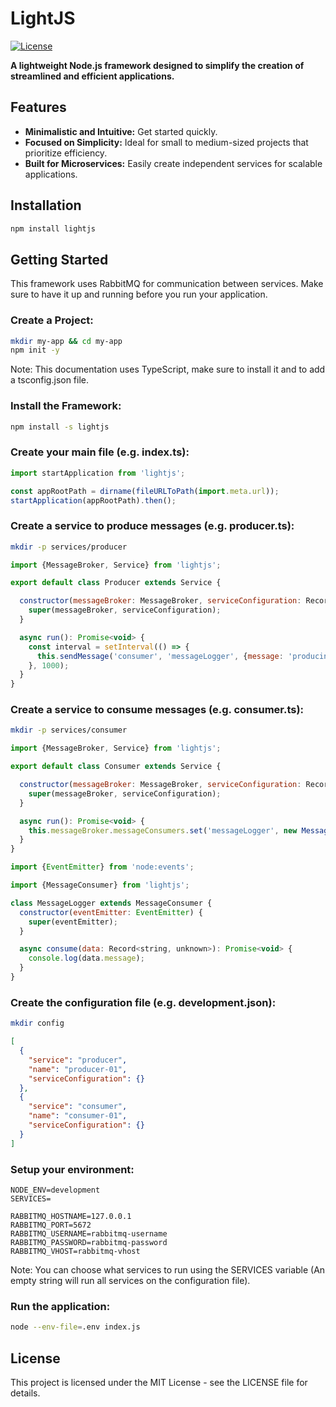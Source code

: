 # LightJS

[![License](https://img.shields.io/badge/License-MIT-blue.svg)](LICENSE)

**A lightweight Node.js framework designed to simplify the creation of streamlined and efficient applications.**

## Features

* **Minimalistic and Intuitive:** Get started quickly.
* **Focused on Simplicity:** Ideal for small to medium-sized projects that prioritize efficiency.
* **Built for Microservices:** Easily create independent services for scalable applications.

## Installation

```bash
npm install lightjs
```

## Getting Started
This framework uses RabbitMQ for communication between services. Make sure to have it up and running before you run your application.

### Create a Project:
```bash
mkdir my-app && cd my-app
npm init -y
```
Note: This documentation uses TypeScript, make sure to install it and to add a tsconfig.json file.

### Install the Framework:
```bash
npm install -s lightjs
```

### Create your main file (e.g. index.ts):
```javascript
import startApplication from 'lightjs';

const appRootPath = dirname(fileURLToPath(import.meta.url));
startApplication(appRootPath).then();
```

### Create a service to produce messages (e.g. producer.ts):
```bash
mkdir -p services/producer
```

```javascript
import {MessageBroker, Service} from 'lightjs';

export default class Producer extends Service {

  constructor(messageBroker: MessageBroker, serviceConfiguration: Record<string, unknown>) {
    super(messageBroker, serviceConfiguration);
  }

  async run(): Promise<void> {
    const interval = setInterval(() => {
      this.sendMessage('consumer', 'messageLogger', {message: 'producing...'});
    }, 1000);
  }
}
```

### Create a service to consume messages (e.g. consumer.ts):
```bash
mkdir -p services/consumer
```

```javascript
import {MessageBroker, Service} from 'lightjs';

export default class Consumer extends Service {

  constructor(messageBroker: MessageBroker, serviceConfiguration: Record<string, unknown>) {
    super(messageBroker, serviceConfiguration);
  }

  async run(): Promise<void> {
    this.messageBroker.messageConsumers.set('messageLogger', new MessageLogger(this.messageBroker.eventEmitter));
  }
}
```

```javascript
import {EventEmitter} from 'node:events';

import {MessageConsumer} from 'lightjs';

class MessageLogger extends MessageConsumer {
  constructor(eventEmitter: EventEmitter) {
    super(eventEmitter);
  }

  async consume(data: Record<string, unknown>): Promise<void> {
    console.log(data.message);
  }
}
```

### Create the configuration file (e.g. development.json):
```bash
mkdir config
```

```json
[
  {
    "service": "producer",
    "name": "producer-01",
    "serviceConfiguration": {}
  },
  {
    "service": "consumer",
    "name": "consumer-01",
    "serviceConfiguration": {}
  }
]
```

### Setup your environment:
```dotenv
NODE_ENV=development
SERVICES=

RABBITMQ_HOSTNAME=127.0.0.1
RABBITMQ_PORT=5672
RABBITMQ_USERNAME=rabbitmq-username
RABBITMQ_PASSWORD=rabbitmq-password
RABBITMQ_VHOST=rabbitmq-vhost
```
Note: You can choose what services to run using the SERVICES variable (An empty string will run all services on the configuration file).

### Run the application:
```bash
node --env-file=.env index.js
```

## License
This project is licensed under the MIT License - see the LICENSE file for details.
